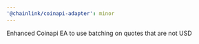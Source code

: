 ```yaml
---
'@chainlink/coinapi-adapter': minor
---
```


Enhanced Coinapi EA to use batching on quotes that are not USD
